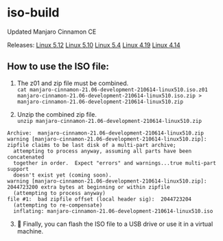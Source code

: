 # iso-build
Updated Manjaro Cinnamon CE

Releases:
<a href="https://github.com/pheiduck/iso-build/releases/tag/202106170324">Linux 5.12</a>
<a href="https://github.com/pheiduck/iso-build/releases/tag/202106170259">Linux 5.10</a>
<a href="https://github.com/pheiduck/iso-build/releases/tag/202106170256">Linux 5.4</a>
<a href="https://github.com/pheiduck/iso-build/releases/tag/202106170221">Linux 4.19</a>
<a href="https://github.com/pheiduck/iso-build/releases/tag/202106170216">Linux 4.14</a>




## How to use the ISO file:

1. The z01 and zip file must be combined. <br>
`cat manjaro-cinnamon-21.06-development-210614-linux510.iso.z01 manjaro-cinnamon-21.06-development-210614-linux510.iso.zip > manjaro-cinnamon-21.06-development-210614-linux510.zip`

2. Unzip the combined zip file. <br>
`unzip manjaro-cinnamon-21.06-development-210614-linux510.zip`
```
Archive:  manjaro-cinnamon-21.06-development-210614-linux510.zip
warning [manjaro-cinnamon-21.06-development-210614-linux510.zip]:  zipfile claims to be last disk of a multi-part archive;
  attempting to process anyway, assuming all parts have been concatenated
  together in order.  Expect "errors" and warnings...true multi-part support
  doesn't exist yet (coming soon).
warning [manjaro-cinnamon-21.06-development-210614-linux510.zip]:  2044723200 extra bytes at beginning or within zipfile
  (attempting to process anyway)
file #1:  bad zipfile offset (local header sig):  2044723204
  (attempting to re-compensate)
  inflating: manjaro-cinnamon-21.06-development-210614-linux510.iso  
```
3. 🎉 Finally, you can flash the ISO file to a USB drive or use it in a virtual machine.

